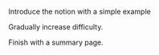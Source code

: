 Introduce the notion with a simple example

Gradually increase difficulty.

Finish with a summary page.